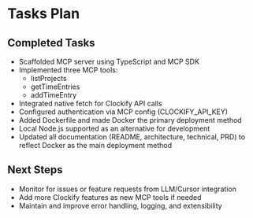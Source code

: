 # Tasks Plan

## Completed Tasks

- Scaffolded MCP server using TypeScript and MCP SDK
- Implemented three MCP tools:
  - listProjects
  - getTimeEntries
  - addTimeEntry
- Integrated native fetch for Clockify API calls
- Configured authentication via MCP config (CLOCKIFY_API_KEY)
- Added Dockerfile and made Docker the primary deployment method
- Local Node.js supported as an alternative for development
- Updated all documentation (README, architecture, technical, PRD) to reflect Docker as the main deployment method

## Next Steps

- Monitor for issues or feature requests from LLM/Cursor integration
- Add more Clockify features as new MCP tools if needed
- Maintain and improve error handling, logging, and extensibility
